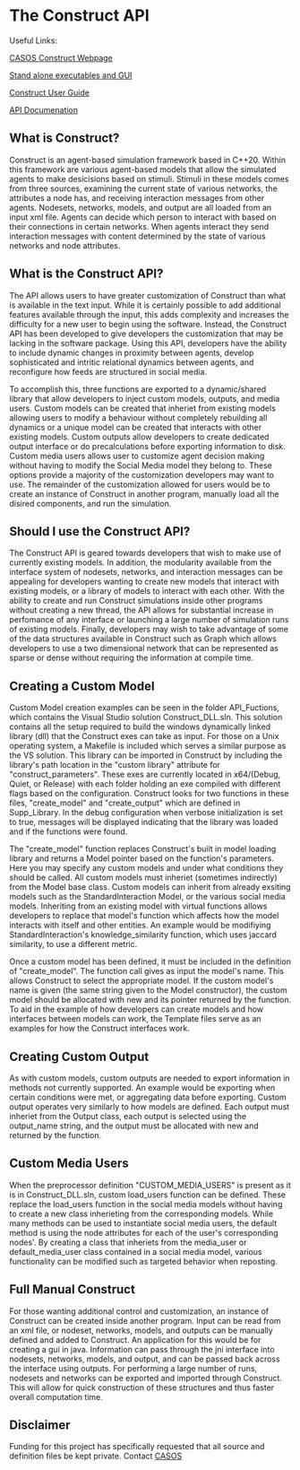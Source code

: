 # The Construct API
Useful Links:

[CASOS Construct Webpage](http://casos.cs.cmu.edu/projects/construct)

[Stand alone executables and GUI](http://casos.cs.cmu.edu/projects/construct/software.php)

[Construct User Guide](http://casos.cs.cmu.edu/publications/papers/CMU-S3D-23-104.pdf)

[API Documenation](http://casos.cs.cmu.edu/projects/construct/API/index.html)

## What is Construct?
Construct is an agent-based simulation framework based in C++20. 
Within this framework are various agent-based models that allow the simulated agents to make desicisions based on stimuli.
Stimuli in these models comes from three sources, examining the current state of various networks, the attributes a node has, and receiving interaction messages from other agents.
Nodesets, networks, models, and output are all loaded from an input xml file.
Agents can decide which person to interact with based on their connections in certain networks.
When agents interact they send interaction messages with content determined by the state of various networks and node attributes.

## What is the Construct API?
The API allows users to have greater customization of Construct than what is available in the text input.
While it is certainly possible to add additional features available through the input, this adds complexity and increases the difficulty for a new user to begin using the software.
Instead, the Construct API has been developed to give developers the customization that may be lacking in the software package.
Using this API, developers have the ability to include dynamic changes in proximity between agents, develop sophisticated and intritic relational dynamics between agents, and reconfigure how feeds are structured in social media.

To accomplish this, three functions are exported to a dynamic/shared library that allow developers to inject custom models, outputs, and media users.
Custom models can be created that inheriet from existing models allowing users to modify a behaviour without completely rebuilding all dynamics or a unique model can be created that interacts with other existing models.
Custom outputs allow developers to create dedicated output interface or do precalculations before exporting information to disk.
Custom media users allows user to customize agent decision making without having to modify the Social Media model they belong to.
These options provide a majority of the customization developers may want to use.
The remainder of the customization allowed for users would be to create an instance of Construct in another program, manually load all the disired components, and run the simulation.

## Should I use the Construct API?
The Construct API is geared towards developers that wish to make use of currently existing models.
In addition, the modularity available from the interface system of nodesets, networks, and interaction messages can be appealing for developers wanting to create new models that interact with existing models, or a library of models to interact with each other.
With the ability to create and run Construct simulations inside other programs without creating a new thread, the API allows for substantial increase in perfomance of any interface or launching a large number of simulation runs of existing models.
Finally, developers may wish to take advantage of some of the data structures available in Construct such as Graph which allows developers to use a two dimensional network that can be represented as sparse or dense without requiring the information at compile time.


## Creating a Custom Model
Custom Model creation examples can be seen in the folder API_Fuctions, which contains the Visual Studio solution Construct_DLL.sln.
This solution contains all the setup required to build the windows dynamically linked library (dll) that the Construct exes can take as input.
For those on a Unix operating system, a Makefile is included which serves a similar purpose as the VS solution.
This library can be imported in Construct by including the library's path location in the "custom library" attribute for "construct_parameters".
These exes are currently located in x64/(Debug, Quiet, or Release) with each folder holding an exe compiled with different flags based on the configuration.
Construct looks for two functions in these files, "create_model" and "create_output" which are defined in Supp_Library.
In the debug configuration when verbose initialization is set to true, messages will be displayed indicating that the library was loaded and if the functions were found.

The "create_model" function replaces Construct's built in model loading library and returns a Model pointer based on the function's parameters.
Here you may specify any custom models and under what conditions they should be called.
All custom models must inheriet (sometimes indirectly) from the Model base class.
Custom models can inherit from already exsiting models such as the StandardInteraction Model, or the various social media models.
Inheriting from an existing model with virtual functions allows developers to replace that model's function which affects how the model interacts with itself and other entities.
An example would be modifiying StandardInteraction's knowledge_similarity function, which uses jaccard similarity, to use a different metric.

Once a custom model has been defined, it must be included in the definition of "create_model".
The function call gives as input the model's name.
This allows Construct to select the appropriate model.
If the custom model's name is given (the same string given to the Model constructor), the custom model should be allocated with new and its pointer returned by the function.
To aid in the example of how developers can create models and how interfaces between models can work, the Template files serve as an examples for how the Construct interfaces work.

## Creating Custom Output

As with custom models, custom outputs are needed to export information in methods not currently supported.
An example would be exporting when certain conditions were met, or aggregating data before exporting.
Custom output operates very similarly to how models are defined.
Each output must inheriet from the Output class, each output is selected using the output_name string, and the output must be allocated with new and returned by the function.

## Custom Media Users

When the preprocessor definition "CUSTOM_MEDIA_USERS" is present as it is in Construct_DLL.sln, custom load_users function can be defined.
These replace the load_users function in the social media models without having to create a new class inherieting from the corresponding models.
While many methods can be used to instantiate social media users, the default method is using the node attributes for each of the user's corresponding nodes'.
By creating a class that inheriets from the media_user or default_media_user class contained in a social media model, various functionality can be modified such as targeted behavior when reposting.

## Full Manual Construct

For those wanting additional control and customization, an instance of Construct can be created inside another program.
Input can be read from an xml file, or nodeset, networks, models, and outputs can be manually defined and added to Construct.
An application for this would be for creating a gui in java.
Information can pass through the jni interface into nodesets, networks, models, and output, and can be passed back across the interface using outputs.
For performing a large number of runs, nodesets and networks can be exported and imported through Construct.
This will allow for quick construction of these structures and thus faster overall computation time.

## Disclaimer
Funding for this project has specifically requested that all source and definition files be kept private.
Contact [CASOS](http://casos.cs.cmu.edu)